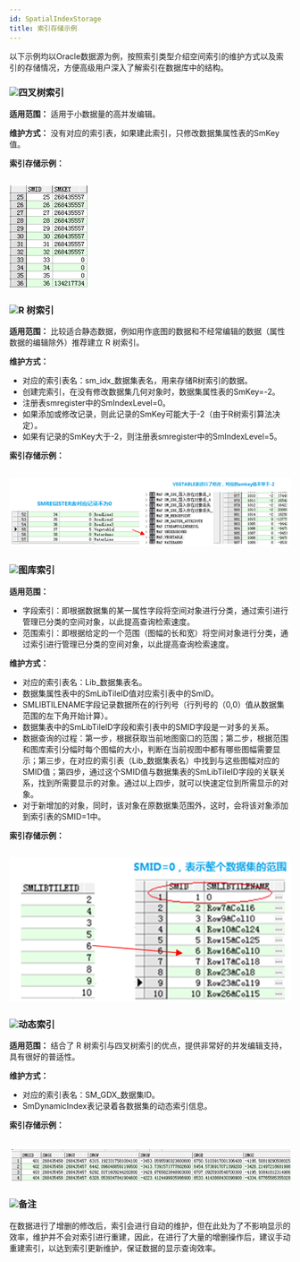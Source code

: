 ```yaml
---
id: SpatialIndexStorage
title: 索引存储示例
---
```

以下示例均以Oracle数据源为例，按照索引类型介绍空间索引的维护方式以及索引的存储情况，方便高级用户深入了解索引在数据库中的结构。

### ![](../../img/read.gif)四叉树索引

**适用范围：** 适用于小数据量的高并发编辑。

**维护方式：** 没有对应的索引表，如果建此索引，只修改数据集属性表的SmKey值。

**索引存储示例：**

![](img/FourtreeStorage.png)  
---  

### ![](../../img/read.gif)R 树索引

**适用范围：** 比较适合静态数据，例如用作底图的数据和不经常编辑的数据（属性数据的编辑除外）推荐建立 R 树索引。

**维护方式：**

* 对应的索引表名：sm_idx_数据集表名，用来存储R树索引的数据。
* 创建完索引，在没有修改数据集几何对象时，数据集属性表的SmKey=-2。
* 注册表smregister中的SmIndexLevel=0。
* 如果添加或修改记录，则此记录的SmKey可能大于-2（由于R树索引算法决定）。
* 如果有记录的SmKey大于-2，则注册表smregister中的SmIndexLevel=5。

**索引存储示例：**

![](img/RtreeStorage.png)  
---  

### ![](../../img/read.gif)图库索引

**适用范围：**

* 字段索引：即根据数据集的某一属性字段将空间对象进行分类，通过索引进行管理已分类的空间对象，以此提高查询检索速度。
* 范围索引：即根据给定的一个范围（图幅的长和宽）将空间对象进行分类，通过索引进行管理已分类的空间对象，以此提高查询检索速度。

**维护方式：**

* 对应的索引表名：Lib_数据集表名。
* 数据集属性表中的SmLibTileID值对应索引表中的SmID。
* SMLIBTILENAME字段记录数据所在的行列号（行列号的（0,0）值从数据集范围的左下角开始计算）。
* 数据集表中的SmLibTileID字段和索引表中的SMID字段是一对多的关系。
* 数据查询的过程：第一步，根据获取当前地图窗口的范围；第二步，根据范围和图库索引分幅时每个图幅的大小，判断在当前视图中都有哪些图幅需要显示；第三步，在对应的索引表（Lib_数据集表名）中找到与这些图幅对应的SMID值；第四步，通过这个SMID值与数据集表的SmLibTileID字段的关联关系，找到所需要显示的对象。通过以上四步，就可以快速定位到所需显示的对象。
* 对于新增加的对象，同时，该对象在原数据集范围外，这时，会将该对象添加到索引表的SMID=1中。

**索引存储示例：**

![](img/TileStorage.png)  
---  

### ![](../../img/read.gif)动态索引

**适用范围：** 结合了 R 树索引与四叉树索引的优点，提供非常好的并发编辑支持，具有很好的普适性。

**维护方式：**

* 对应的索引表名：SM_GDX_数据集ID。
* SmDynamicIndex表记录着各数据集的动态索引信息。

**索引存储示例：**

![](img/multilevelStorage.png)  
---  

### ![](../../img/note.png)备注

在数据进行了增删的修改后，索引会进行自动的维护，但在此处为了不影响显示的效率，维护并不会对索引进行重建，因此，在进行了大量的增删操作后，建议手动重建索引，以达到索引更新维护，保证数据的显示查询效率。

